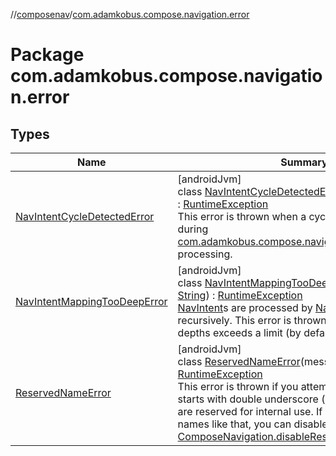 //[composenav](../../index.md)/[com.adamkobus.compose.navigation.error](index.md)

# Package com.adamkobus.compose.navigation.error

## Types

| Name | Summary |
|---|---|
| [NavIntentCycleDetectedError](-nav-intent-cycle-detected-error/index.md) | [androidJvm]<br>class [NavIntentCycleDetectedError](-nav-intent-cycle-detected-error/index.md)(message: [String](https://kotlinlang.org/api/latest/jvm/stdlib/kotlin/-string/index.html)) : [RuntimeException](https://developer.android.com/reference/kotlin/java/lang/RuntimeException.html)<br>This error is thrown when a cycle has been detected during [com.adamkobus.compose.navigation.intent.NavIntent](../com.adamkobus.compose.navigation.intent/-nav-intent/index.md) processing. |
| [NavIntentMappingTooDeepError](-nav-intent-mapping-too-deep-error/index.md) | [androidJvm]<br>class [NavIntentMappingTooDeepError](-nav-intent-mapping-too-deep-error/index.md)(message: [String](https://kotlinlang.org/api/latest/jvm/stdlib/kotlin/-string/index.html)) : [RuntimeException](https://developer.android.com/reference/kotlin/java/lang/RuntimeException.html)<br>[NavIntent](../com.adamkobus.compose.navigation.intent/-nav-intent/index.md)s are processed by [NavIntentResolver](../com.adamkobus.compose.navigation/-nav-intent-resolver/index.md)s recursively. This error is thrown if recursive calls depths exceeds a limit (by default 50). |
| [ReservedNameError](-reserved-name-error/index.md) | [androidJvm]<br>class [ReservedNameError](-reserved-name-error/index.md)(message: [String](https://kotlinlang.org/api/latest/jvm/stdlib/kotlin/-string/index.html)) : [RuntimeException](https://developer.android.com/reference/kotlin/java/lang/RuntimeException.html)<br>This error is thrown if you attempt to use a name that starts with double underscore ('__'). Those names are reserved for internal use. If you still want to use names like that, you can disable this check with [ComposeNavigation.disableRestrictedNamesCheck](../com.adamkobus.compose.navigation/-compose-navigation/disable-restricted-names-check.md) |
